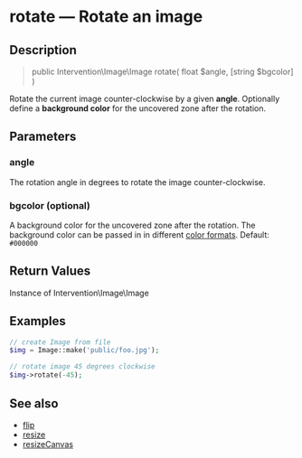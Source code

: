 # rotate — Rotate an image

## Description

> public Intervention\Image\Image rotate( float $angle, [string $bgcolor] )

Rotate the current image counter-clockwise by a given **angle**. Optionally define a **background color** for the uncovered zone after the rotation.

## Parameters

### angle
The rotation angle in degrees to rotate the image counter-clockwise.

### bgcolor (optional)
A background color for the uncovered zone after the rotation. The background color can be passed in in different [color formats](/getting_started/formats). Default: ```#000000```


## Return Values
Instance of Intervention\Image\Image

## Examples

```php
// create Image from file
$img = Image::make('public/foo.jpg');

// rotate image 45 degrees clockwise
$img->rotate(-45);
```

## See also

- [flip](/api/flip)
- [resize](/api/resize)
- [resizeCanvas](/api/resizeCanvas)
